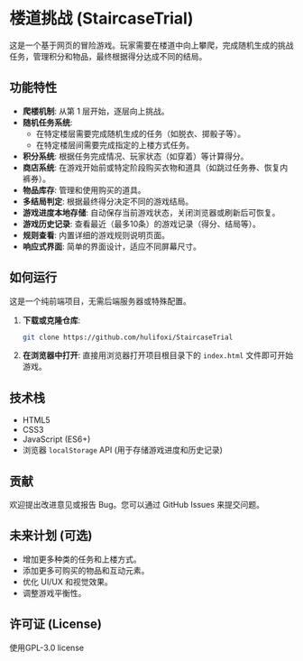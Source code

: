 # 楼道挑战 (StaircaseTrial)

这是一个基于网页的冒险游戏。玩家需要在楼道中向上攀爬，完成随机生成的挑战任务，管理积分和物品，最终根据得分达成不同的结局。

## 功能特性

*   **爬楼机制**: 从第 1 层开始，逐层向上挑战。
*   **随机任务系统**:
    *   在特定楼层需要完成随机生成的任务（如脱衣、掷骰子等）。
    *   在特定楼层间需要完成指定的上楼方式任务。
*   **积分系统**: 根据任务完成情况、玩家状态（如穿着）等计算得分。
*   **商店系统**: 在游戏开始前或特定阶段购买衣物和道具（如跳过任务券、恢复内裤券）。
*   **物品库存**: 管理和使用购买的道具。
*   **多结局判定**: 根据最终得分决定不同的游戏结局。
*   **游戏进度本地存储**: 自动保存当前游戏状态，关闭浏览器或刷新后可恢复。
*   **游戏历史记录**: 查看最近（最多10条）的游戏记录（得分、结局等）。
*   **规则查看**: 内置详细的游戏规则说明页面。
*   **响应式界面**: 简单的界面设计，适应不同屏幕尺寸。

## 如何运行

这是一个纯前端项目，无需后端服务器或特殊配置。

1.  **下载或克隆仓库**:
    ```bash
    git clone https://github.com/hulifoxi/StaircaseTrial
    ```
2.  **在浏览器中打开**: 直接用浏览器打开项目根目录下的 `index.html` 文件即可开始游戏。

## 技术栈

*   HTML5
*   CSS3
*   JavaScript (ES6+)
*   浏览器 `localStorage` API (用于存储游戏进度和历史记录)

## 贡献

欢迎提出改进意见或报告 Bug。您可以通过 GitHub Issues 来提交问题。

## 未来计划 (可选)

*   增加更多种类的任务和上楼方式。
*   添加更多可购买的物品和互动元素。
*   优化 UI/UX 和视觉效果。
*   调整游戏平衡性。

## 许可证 (License)

使用GPL-3.0 license
